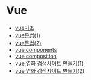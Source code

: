 Vue
===

- [vue기초](https://github.com/mrlee323/TIL/blob/main/Vue/vue_basic.md)
- [vue문법(1)](https://github.com/mrlee323/TIL/blob/main/Vue/vue_use1.md)
- [vue문법(2)](https://github.com/mrlee323/TIL/blob/main/Vue/vue_use2.md)
- [vue components](https://github.com/mrlee323/TIL/blob/main/Vue/vue_components.md)
- [vue composition](https://github.com/mrlee323/TIL/blob/main/Vue/vue_composition.md)
- [vue 영화 검색사이트 만들기(1)](https://github.com/mrlee323/TIL/blob/main/Vue/vue_movie-project.md)
- [vue 영화 검색사이트 만들기(2)](https://github.com/mrlee323/TIL/blob/main/Vue/vue_movie-project2.md)